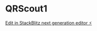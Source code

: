 # QRScout1

[Edit in StackBlitz next generation editor ⚡️](https://stackblitz.com/~/github.com/Whataprogram/QRScout1)